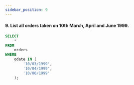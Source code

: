 ```yaml
---
sidebar_position: 9
---
```


#### 9. List all orders taken on 10th March, April and June 1999.

```sql
SELECT
    *
FROM
    orders
WHERE
    odate IN (
        '10/03/1999',
        '10/04/1999',
        '10/06/1999'
    );
```
